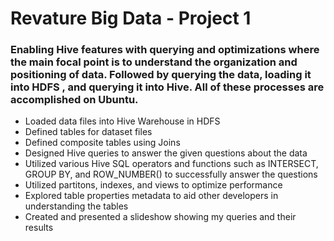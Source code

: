 # Revature Big Data - Project 1

### Enabling Hive features with querying and optimizations where the main focal point is to understand the organization and positioning of data. Followed by querying the data, loading it into HDFS , and querying it into Hive. All of these processes are accomplished on Ubuntu.


* Loaded data files into Hive Warehouse in HDFS
* Defined tables for dataset files
* Defined composite tables using Joins
* Designed Hive queries to answer the given questions about the data
* Utilized various Hive SQL operators and functions such as INTERSECT, GROUP BY,  and ROW_NUMBER() to successfully answer the questions
* Utilized partitons, indexes, and views to optimize performance
* Explored table properties metadata to aid other developers in understanding the tables
* Created and presented a slideshow showing my queries and their results
